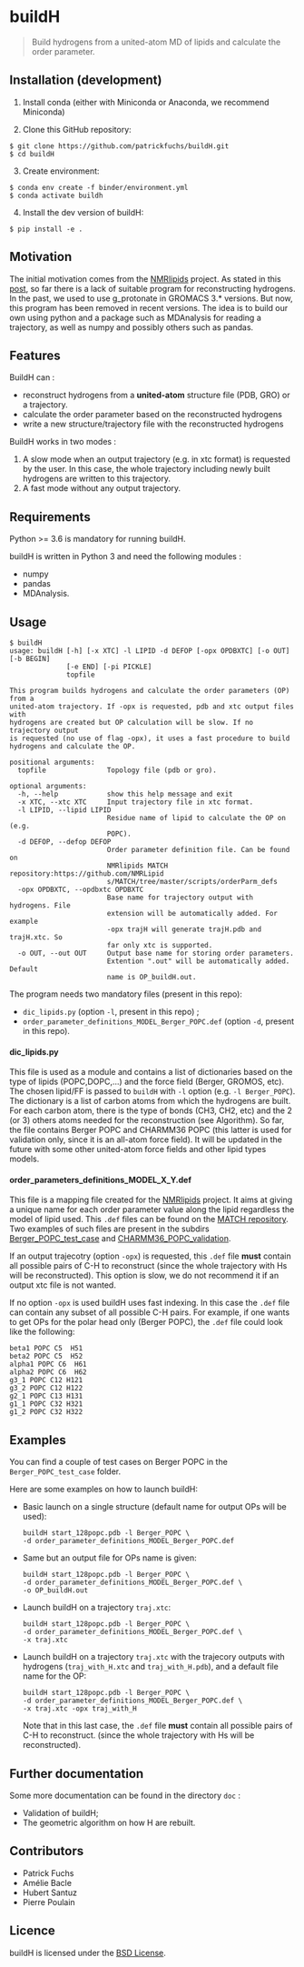 # buildH

> Build hydrogens from a united-atom MD of lipids and calculate the order parameter. 

## Installation (development)

1. Install conda (either with Miniconda or Anaconda, we recommend Miniconda)

2. Clone this GitHub repository:
```
$ git clone https://github.com/patrickfuchs/buildH.git
$ cd buildH
```

3. Create environment:
```
$ conda env create -f binder/environment.yml
$ conda activate buildh
```

4. Install the dev version of buildH:
```
$ pip install -e .
```


## Motivation

The initial motivation comes from the [NMRlipids](https://nmrlipids.blogspot.com/) project. As stated in this [post](https://nmrlipids.blogspot.com/2019/04/nmrlipids-ivb-assembling-pe-pg-results.html), so far there is a lack of suitable program for reconstructing hydrogens. In the past, we used to use g_protonate in GROMACS 3.* versions. But now, this program has been removed in recent versions. The idea is to build our own using python and a package such as MDAnalysis for reading a trajectory, as well as numpy and possibly others such as pandas.


## Features

BuildH can :
  - reconstruct hydrogens from a **united-atom** structure file (PDB, GRO) or a trajectory.
  - calculate the order parameter based on the reconstructed hydrogens
  - write a new structure/trajectory file with the reconstructed hydrogens


BuildH works in two modes :
  1.  A slow mode when an output trajectory (e.g. in xtc format) is requested by
     the user. In this case, the whole trajectory including newly built
     hydrogens are written to this trajectory.
  2. A fast mode without any output trajectory.


## Requirements

Python >= 3.6 is mandatory for running buildH.

buildH is written in Python 3 and need the following modules :
  - numpy
  - pandas
  - MDAnalysis.


## Usage

```
$ buildH
usage: buildH [-h] [-x XTC] -l LIPID -d DEFOP [-opx OPDBXTC] [-o OUT] [-b BEGIN]
              [-e END] [-pi PICKLE]
              topfile

This program builds hydrogens and calculate the order parameters (OP) from a
united-atom trajectory. If -opx is requested, pdb and xtc output files with
hydrogens are created but OP calculation will be slow. If no trajectory output
is requested (no use of flag -opx), it uses a fast procedure to build
hydrogens and calculate the OP.

positional arguments:
  topfile               Topology file (pdb or gro).

optional arguments:
  -h, --help            show this help message and exit
  -x XTC, --xtc XTC     Input trajectory file in xtc format.
  -l LIPID, --lipid LIPID
                        Residue name of lipid to calculate the OP on (e.g.
                        POPC).
  -d DEFOP, --defop DEFOP
                        Order parameter definition file. Can be found on
                        NMRlipids MATCH repository:https://github.com/NMRLipid
                        s/MATCH/tree/master/scripts/orderParm_defs
  -opx OPDBXTC, --opdbxtc OPDBXTC
                        Base name for trajectory output with hydrogens. File
                        extension will be automatically added. For example
                        -opx trajH will generate trajH.pdb and trajH.xtc. So
                        far only xtc is supported.
  -o OUT, --out OUT     Output base name for storing order parameters.
                        Extention ".out" will be automatically added. Default
                        name is OP_buildH.out.
```

The program needs two mandatory files (present in this repo):
- `dic_lipids.py` (option `-l`, present in this repo) ;
- `order_parameter_definitions_MODEL_Berger_POPC.def` (option `-d`, present in this repo).


#### dic_lipids.py

This file is used as a module and contains a list of dictionaries based on the type of lipids (POPC,DOPC,...) and the force field (Berger, GROMOS, etc). The chosen lipid/FF is passed to `buildH` with `-l` option (e.g. `-l Berger_POPC`).
The dictionary is a list of carbon atoms from which the hydrogens are built.
For each carbon atom, there is the type of bonds (CH3, CH2, etc) and the 2 (or 3) others atoms needed for the reconstruction (see Algorithm).
So far, the file contains Berger POPC and CHARMM36 POPC (this latter is used for validation only, since it is an all-atom force field). It will be updated in the future with some other united-atom force fields and other lipid types models.

#### order_parameters_definitions_MODEL_X_Y.def

This file is a mapping file created for the [NMRlipids](https://nmrlipids.blogspot.com/) project.
It aims at giving a unique name for each order parameter value along the lipid regardless the model of lipid used. This `.def` files can be found on the [MATCH repository](https://github.com/NMRLipids/MATCH/tree/master/scripts/orderParm_defs). Two examples of such files are present in the subdirs [Berger_POPC_test_case](Berger_POPC_test_case) and [CHARMM36_POPC_validation](CHARMM36_POPC_validation).

If an output trajecotry (option `-opx`) is requested, this `.def` file **must** contain all possible pairs of C-H to reconstruct (since the whole trajectory with Hs will be reconstructed). This option is slow, we do not recommend it if an output xtc file is not wanted.

If no option `-opx` is used buildH uses fast indexing. In this case the `.def` file can contain any subset of all possible C-H pairs. For example, if one wants to get OPs for the polar head only (Berger POPC), the `.def` file could look like the following:

```
beta1 POPC C5  H51
beta2 POPC C5  H52
alpha1 POPC C6  H61
alpha2 POPC C6  H62
g3_1 POPC C12 H121
g3_2 POPC C12 H122
g2_1 POPC C13 H131
g1_1 POPC C32 H321
g1_2 POPC C32 H322
```

## Examples

You can find a couple of test cases on Berger POPC in the `Berger_POPC_test_case` folder.

Here are some examples on how to launch buildH:

- Basic launch on a single structure (default name for output OPs will be used):
  ```
  buildH start_128popc.pdb -l Berger_POPC \
  -d order_parameter_definitions_MODEL_Berger_POPC.def
  ```
- Same but an output file for OPs name is given:
  ```
  buildH start_128popc.pdb -l Berger_POPC \
  -d order_parameter_definitions_MODEL_Berger_POPC.def \
  -o OP_buildH.out
  ```
- Launch buildH on a trajectory `traj.xtc`:
  ```
  buildH start_128popc.pdb -l Berger_POPC \
  -d order_parameter_definitions_MODEL_Berger_POPC.def \
  -x traj.xtc
  ```
- Launch buildH on a trajectory `traj.xtc` with the trajecory outputs with hydrogens (`traj_with_H.xtc` and `traj_with_H.pdb`), and a default file name for the OP:
  ```
  buildH start_128popc.pdb -l Berger_POPC \
  -d order_parameter_definitions_MODEL_Berger_POPC.def \
  -x traj.xtc -opx traj_with_H
  ```
  Note that in this last case, the `.def` file **must** contain all possible pairs of C-H to reconstruct. (since the whole trajectory with Hs will be reconstructed).

## Further documentation

Some more documentation can be found in the directory `doc` :

- Validation of buildH;
- The geometric algorithm on how H are rebuilt.


## Contributors

  - Patrick Fuchs
  - Amélie Bacle
  - Hubert Santuz
  - Pierre Poulain


## Licence

buildH is licensed under the [BSD License](LICENSE).
